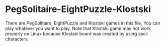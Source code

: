 # PegSolitaire-EightPuzzle-Klostski
There are PegSolitaire, EightPuzzle and Klostski games in this file.
You can play whatever you want to play.
Note that Klostski game may not work properly on Linux because Klostski board was created by using ascii characters.
